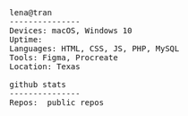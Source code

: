 
<td>

<pre>
lena@tran
---------------
Devices: macOS, Windows 10
Uptime: <!--AGE-->
Languages: HTML, CSS, JS, PHP, MySQL
Tools: Figma, Procreate
Location: Texas

github stats
--------------- 
Repos: <!--REPOS--> public repos

</td>
</tr>
</table>
